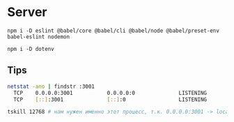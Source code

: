 # Server

`npm i -D eslint @babel/core @babel/cli @babel/node @babel/preset-env babel-eslint nodemon`

`npm i -D dotenv`

## Tips

```bash
netstat -ano | findstr :3001
  TCP    0.0.0.0:3001           0.0.0.0:0              LISTENING       12768
  TCP    [::]:3001              [::]:0                 LISTENING       12768

tskill 12768 # нам нужен именно этот процесс, т.к. 0.0.0.0:3001 -> localhost:3001, или taskkill 12768
```
